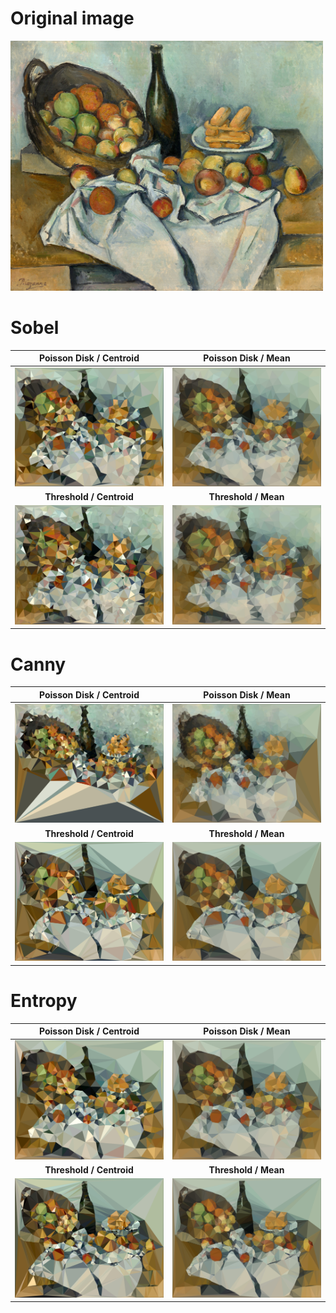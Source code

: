 # Original image
<img src="./docs/diff/apples.jpg" height="400">

# Sobel
|Poisson Disk / Centroid|Poisson Disk / Mean|
|:------:|:---------:|
|![sample](./docs/diff/sobel_poisson_centroid.jpg)|![sample](./docs/diff/sobel_poisson_mean.jpg)
|**Threshold / Centroid**|**Threshold / Mean**|
|![sample](./docs/diff/sobel_threshold_centroid.jpg)|![sample](./docs/diff/sobel_threshold_mean.jpg)|

# Canny
|Poisson Disk / Centroid|Poisson Disk / Mean|
|:------:|:---------:|
|![sample](./docs/diff/canny_poisson_centroid.jpg)|![sample](./docs/diff/canny_poisson_mean.jpg)
|**Threshold / Centroid**|**Threshold / Mean**|
|![sample](./docs/diff/canny_threshold_centroid.jpg)|![sample](./docs/diff/canny_threshold_mean.jpg)|

# Entropy
|Poisson Disk / Centroid|Poisson Disk / Mean|
|:------:|:---------:|
|![sample](./docs/diff/entropy_poisson_centroid.jpg)|![sample](./docs/diff/entropy_poisson_mean.jpg)
|**Threshold / Centroid**|**Threshold / Mean**|
|![sample](./docs/diff/entropy_threshold_centroid.jpg)|![sample](./docs/diff/entropy_threshold_mean.jpg)|
